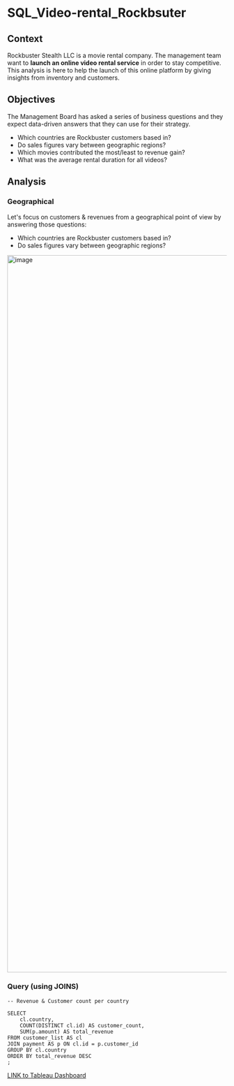 # SQL_Video-rental_Rockbsuter

## Context
Rockbuster Stealth LLC is a movie rental company.
The management team want to **launch an online video rental service** in order to stay competitive.
This analysis is here to help the launch of this online platform by giving insights from inventory and customers.

## Objectives
The Management Board has asked a series of business questions and they expect data-driven answers that they can use for their strategy. 

- Which countries are Rockbuster customers based in?
- Do sales figures vary between geographic regions?
- Which movies contributed the most/least to revenue gain?
- What was the average rental duration for all videos?

## Analysis

### Geographical
Let's focus on customers & revenues from a geographical point of view by answering those questions:
- Which countries are Rockbuster customers based in?
- Do sales figures vary between geographic regions?

<img width="1642" alt="image" src="https://github.com/Kuurkuma/SQL_Video-rental_Rockbsuter/assets/135337076/bf09e3a9-b11f-41a4-adfb-561822caf198">

### Query (using JOINS)
```
-- Revenue & Customer count per country

SELECT 
	cl.country,
	COUNT(DISTINCT cl.id) AS customer_count,
	SUM(p.amount) AS total_revenue
FROM customer_list AS cl
JOIN payment AS p ON cl.id = p.customer_id
GROUP BY cl.country
ORDER BY total_revenue DESC
;
```



[LINK to Tableau Dashboard](https://public.tableau.com/app/profile/teddy.bernays/viz/Rockbuster_16926436031340/REVENUECUSTOMER?publish=yes)
